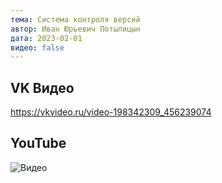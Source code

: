 ```yaml
---
тема: Система контроля версий
автор: Иван Юрьевич Потылицын
дата: 2023-02-01
видео: false
---
```

## VK Видео

https://vkvideo.ru/video-198342309_456239074

## YouTube

![Видео](https://youtu.be/dK6wgAixwhE)
